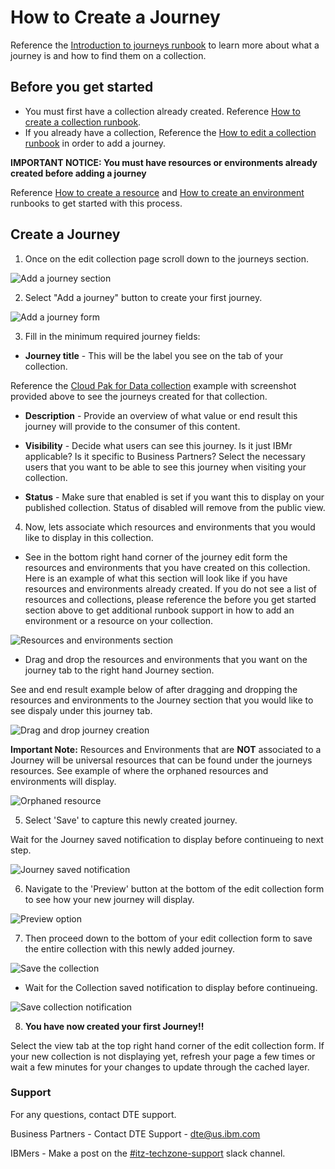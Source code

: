 # How to Create a Journey

Reference the [Introduction to journeys runbook](https://github.com/IBM/dte-support-public/blob/main/IBM-Technology-Zone/IBM-Technology-Zone-Runbooks/intro-collection-journey.md) to learn more about what a journey is and how to find them on a collection. 


## Before you get started

* You must first have a collection already created. Reference [How to create a collection runbook](https://github.com/IBM/dte-support-public/blob/main/IBM-Technology-Zone/IBM-Technology-Zone-Runbooks/create-collection.md).
* If you already have a collection, Reference the [How to edit a collection runbook](https://github.com/IBM/dte-support-public/blob/main/IBM-Technology-Zone/IBM-Technology-Zone-Runbooks/edit-a-collection.md) in order to add a journey. 

**IMPORTANT NOTICE: You must have resources or environments already created before adding a journey**

Reference [How to create a resource](https://github.com/IBM/dte-support-public/blob/main/IBM-Technology-Zone/IBM-Technology-Zone-Runbooks/add-a-resource.md) and [How to create an environment](WIP) runbooks to get started with this process. 


## Create a Journey

1. Once on the edit collection page scroll down to the journeys section.

![Add a journey section](https://github.com/IBM/dte-support-public/blob/main/IBM-Technology-Zone/IBM-Technology-Zone-Runbooks/Images/edit%20collection%20add%20journey%20section.png)

2. Select "Add a journey" button to create your first journey.

![Add a journey form](https://github.com/IBM/dte-support-public/blob/main/IBM-Technology-Zone/IBM-Technology-Zone-Runbooks/Images/add%20a%20journey%20form.png)

3. Fill in the minimum required journey fields:

* **Journey title** - This will be the label you see on the tab of your collection. 

Reference the [Cloud Pak for Data collection](https://techzone.ibm.com/collection/cloud-pak-4-data) example with screenshot provided above to see the journeys created for that collection. 

* **Description** - Provide an overview of what value or end result this journey will provide to the consumer of this content.

* **Visibility** - Decide what users can see this journey. Is it just IBMr applicable? Is it specific to Business Partners? Select the necessary users that you want to be able to see this journey when visiting your collection. 

* **Status** - Make sure that enabled is set if you want this to display on your published collection. Status of disabled will remove from the public view. 

4. Now, lets associate which resources and environments that you would like to display in this collection.

* See in the bottom right hand corner of the journey edit form the resources and environments that you have created on this collection. Here is an example of what this section will look like if you have resources and environments already created. If you do not see a list of resources and collections, please reference the before you get started section above to get additional runbook support in how to add an environment or a resource on your collection. 

![Resources and environments section](https://github.com/IBM/dte-support-public/blob/main/IBM-Technology-Zone/IBM-Technology-Zone-Runbooks/Images/resources%20and%20environments%20to%20choose%20from%20for%20journey%20creation.png)

* Drag and drop the resources and environments that you want on the journey tab to the right hand Journey section. 

See and end result example below of after dragging and dropping the resources and environments to the Journey section that you would like to see dispaly under this journey tab. 

![Drag and drop journey creation](https://github.com/IBM/dte-support-public/blob/main/IBM-Technology-Zone/IBM-Technology-Zone-Runbooks/Images/drag%20and%20drop%20journey%20creation.png)

**Important Note:** Resources and Environments that are **NOT** associated to a Journey will be universal resources that can be found under the journeys resources. See example of where the orphaned resources and environments will display. 

![Orphaned resource](https://github.com/IBM/dte-support-public/blob/main/IBM-Technology-Zone/IBM-Technology-Zone-Runbooks/Images/orphaned%20resources%20from%20journey.png)


5. Select 'Save' to capture this newly created journey. 

Wait for the Journey saved notification to display before continueing to next step. 

![Journey saved notification](https://github.com/IBM/dte-support-public/blob/main/IBM-Technology-Zone/IBM-Technology-Zone-Runbooks/Images/saved%20journey%20notification1.png)

6. Navigate to the 'Preview' button at the bottom of the edit collection form to see how your new journey will display.

![Preview option](https://github.com/IBM/dte-support-public/blob/main/IBM-Technology-Zone/IBM-Technology-Zone-Runbooks/Images/preview%20option.png)

7. Then proceed down to the bottom of your edit collection form to save the entire collection with this newly added journey.

![Save the collection](https://github.com/IBM/dte-support-public/blob/main/IBM-Technology-Zone/IBM-Technology-Zone-Runbooks/Images/save%20the%20collection.png)

* Wait for the Collection saved notification to display before continueing. 

![Save collection notification](https://github.com/IBM/dte-support-public/blob/main/IBM-Technology-Zone/IBM-Technology-Zone-Runbooks/Images/save%20collection%20notification.png)

8. **You have now created your first Journey!!**

Select the view tab at the top right hand corner of the edit collection form. If your new collection is not displaying yet, refresh your page a few times or wait a few minutes for your changes to update through the cached layer. 



### Support

For any questions, contact DTE support.

Business Partners - Contact DTE Support - dte@us.ibm.com

IBMers - Make a post on the [#itz-techzone-support](https://ibm-dte.slack.com/archives/C0124J683GW) slack channel.

